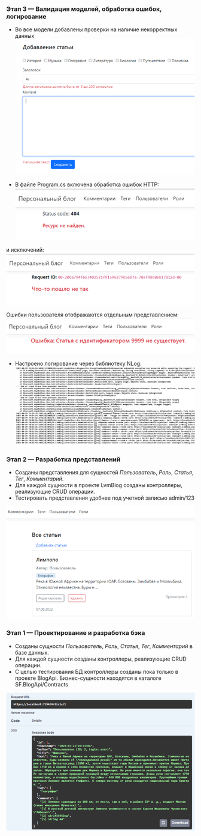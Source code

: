 ### Этап 3 — Валидация моделей, обработка ошибок, логирование

* Во все модели добавлены проверки на наличие некорректных данных
![Model Validation](img/ModelValidation.PNG)

* В файле Program.cs включена обработка ошибок HTTP:
![Http Error](img/HttpError.PNG)

 и исключений:
![Exception](img/Exception.png)

Ошибки пользователя отображаются отдельным представлением:
![User Error](img/UserError.PNG)

* Настроено логирование через библиотеку NLog:
![Logger](img/Logger.PNG)

### Этап 2 — Разработка представлений

* Созданы представления для сущностей _Пользователь_, _Роль_, _Статья_, _Тег_, _Комментарий_.
* Для каждой сущности в проекте LvmBlog созданы контроллеры, реализующие CRUD операции.
* Тестировать представления удобнее под учетной записью admin/123

![Stage1](img/stage2.PNG)


### Этап 1 — Проектирование и разработка бэка

* Созданы сущности _Пользователь_, _Роль_, _Статья_, _Тег_, _Комментарий_ в базе данных.
* Для каждой сущности созданы контроллеры, реализующие CRUD операции.
* С целью тестирования БД контроллеры созданы пока только в проекте BlogApi. 
Бизнес-сущности находятся в каталоге SF.BlogApi/Contracts

![Stage1](img/stage1.PNG)